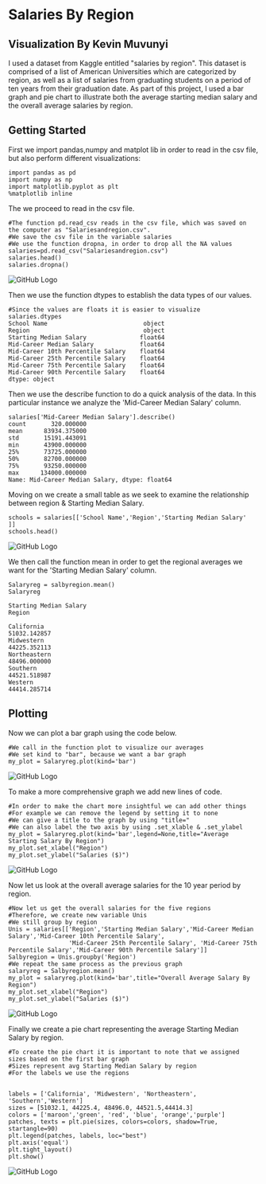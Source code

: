 # Salaries By Region
## Visualization By Kevin Muvunyi

I used a dataset from Kaggle entitled "salaries by region". This dataset is comprised of a list of American Universities 
which are categorized by region, as well as a list of salaries from graduating students on a period of ten years from their graduation date.
As part of this project, I used a bar graph and pie chart to illustrate both the average starting median salary and the overall average 
salaries by region. 

## Getting Started

First we import pandas,numpy and matplot lib in order to read in the csv file, but also perform different visualizations:

```
import pandas as pd
import numpy as np
import matplotlib.pyplot as plt
%matplotlib inline
```
The we proceed to read in the csv file.

```
#The function pd.read_csv reads in the csv file, which was saved on the computer as "Salariesandregion.csv".
#We save the csv file in the variable salaries
#We use the function dropna, in order to drop all the NA values
salaries=pd.read_csv("Salariesandregion.csv")
salaries.head()
salaries.dropna()
```
![GitHub Logo](/png0.PNG)

Then we use the function dtypes to establish the data types of our values.

```
#Since the values are floats it is easier to visualize
salaries.dtypes
School Name                           object
Region                                object
Starting Median Salary               float64
Mid-Career Median Salary             float64
Mid-Career 10th Percentile Salary    float64
Mid-Career 25th Percentile Salary    float64
Mid-Career 75th Percentile Salary    float64
Mid-Career 90th Percentile Salary    float64
dtype: object
```
Then we use the describe function to do a quick analysis of the data. In this particular instance we 
analyze the 'Mid-Career Median Salary' column.

```
salaries['Mid-Career Median Salary'].describe()
count       320.000000
mean      83934.375000
std       15191.443091
min       43900.000000
25%       73725.000000
50%       82700.000000
75%       93250.000000
max      134000.000000
Name: Mid-Career Median Salary, dtype: float64
```

Moving on we create a small table as we seek to examine the relationship between region & Starting Median Salary.

```
schools = salaries[['School Name','Region','Starting Median Salary'
]]
schools.head()
```
![GitHub Logo](/png5.PNG)

We then call the function mean in order to get the regional averages we want for the 'Starting Median Salary' column.

```
Salaryreg = salbyregion.mean()
Salaryreg

Starting Median Salary
Region

California
51032.142857
Midwestern
44225.352113
Northeastern
48496.000000
Southern
44521.518987
Western
44414.285714
```
## Plotting

Now we can plot a bar graph using the code below.

```
#We call in the function plot to visualize our averages
#We set kind to "bar", because we want a bar graph
my_plot = Salaryreg.plot(kind='bar')
```
![GitHub Logo](/png1.PNG)

To make a more comprehensive graph we add new lines of code.

```
#In order to make the chart more insightful we can add other things
#For example we can remove the legend by setting it to none
#We can give a title to the graph by using "title="
#We can also label the two axis by using .set_xlable & .set_ylabel
my_plot = Salaryreg.plot(kind='bar',legend=None,title="Average Starting Salary By Region")
my_plot.set_xlabel("Region")
my_plot.set_ylabel("Salaries ($)")
```
![GitHub Logo](/png2.PNG)

Now let us look at the overall average salaries for the 10 year period by region.

```
#Now let us get the overall salaries for the five regions
#Therefore, we create new variable Unis
#We still group by region
Unis = salaries[['Region','Starting Median Salary','Mid-Career Median Salary','Mid-Career 10th Percentile Salary',
                 'Mid-Career 25th Percentile Salary', 'Mid-Career 75th Percentile Salary','Mid-Career 90th Percentile Salary']]
Salbyregion = Unis.groupby('Region')
#We repeat the same process as the previous graph
salaryreg = Salbyregion.mean()
my_plot = salaryreg.plot(kind='bar',title="Overall Average Salary By Region")
my_plot.set_xlabel("Region")
my_plot.set_ylabel("Salaries ($)")
```

![GitHub Logo](/png3.PNG)

Finally we create a pie chart representing the average Starting Median Salary by region.

```
#To create the pie chart it is important to note that we assigned sizes based on the first bar graph
#Sizes represent avg Starting Median Salary by region
#For the labels we use the regions


labels = ['California', 'Midwestern', 'Northeastern', 'Southern','Western']
sizes = [51032.1, 44225.4, 48496.0, 44521.5,44414.3]
colors = ['maroon','green', 'red', 'blue', 'orange','purple']
patches, texts = plt.pie(sizes, colors=colors, shadow=True, startangle=90)
plt.legend(patches, labels, loc="best")
plt.axis('equal')
plt.tight_layout()
plt.show()
```
![GitHub Logo](/png4.PNG)






